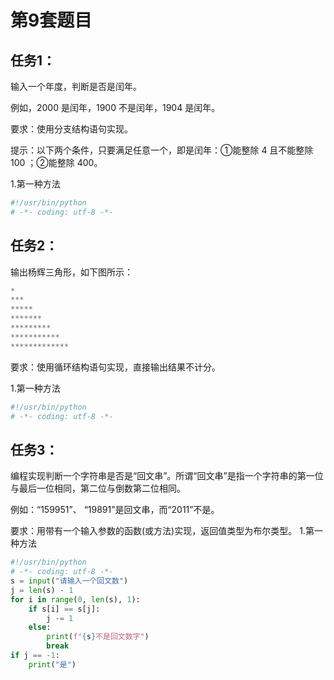 # 第9套题目
## 任务1：
输入一个年度，判断是否是闰年。

例如，2000 是闰年，1900 不是闰年，1904 是闰年。

要求：使用分支结构语句实现。

提示：以下两个条件，只要满足任意一个，即是闰年：①能整除 4 且不能整除 100 ；②能整除 400。

1.第一种方法
```python
#!/usr/bin/python 
# -*- coding: utf-8 -*-

```
## 任务2：
输出杨辉三角形，如下图所示：
```python
*
***
*****
*******
*********
***********
*************
```
要求：使用循环结构语句实现，直接输出结果不计分。

1.第一种方法
```python
#!/usr/bin/python 
# -*- coding: utf-8 -*-

```

## 任务3：

编程实现判断一个字符串是否是“回文串”。所谓“回文串”是指一个字符串的第一位与最后一位相同，第二位与倒数第二位相同。

例如：“159951”、 “19891”是回文串，而“2011”不是。

要求：用带有一个输入参数的函数(或方法)实现，返回值类型为布尔类型。
1.第一种方法
```python
#!/usr/bin/python 
# -*- coding: utf-8 -*-
s = input("请输入一个回文数")
j = len(s) - 1
for i in range(0, len(s), 1):
    if s[i] == s[j]:
        j -= 1
    else:
        print(f"{s}不是回文数字")
        break
if j == -1:
    print("是")
```
